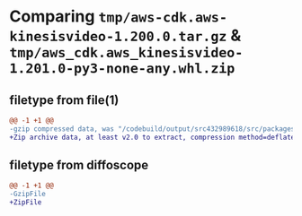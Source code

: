 # Comparing `tmp/aws-cdk.aws-kinesisvideo-1.200.0.tar.gz` & `tmp/aws_cdk.aws_kinesisvideo-1.201.0-py3-none-any.whl.zip`

## filetype from file(1)

```diff
@@ -1 +1 @@
-gzip compressed data, was "/codebuild/output/src432989618/src/packages/@aws-cdk/aws-kinesisvideo/dist/python/aws-cdk.aws-kinesisvideo-1.200.0.tar", last modified: Wed Apr 26 19:54:28 2023, max compression
+Zip archive data, at least v2.0 to extract, compression method=deflate
```

## filetype from diffoscope

```diff
@@ -1 +1 @@
-GzipFile
+ZipFile
```

